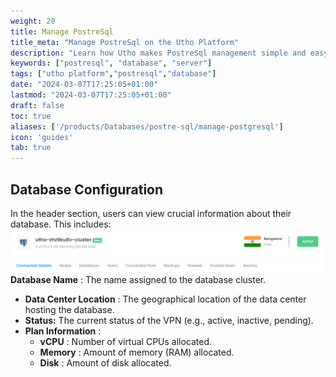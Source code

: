 ```yaml
---
weight: 20
title: Manage PostreSql
title_meta: "Manage PostreSql on the Utho Platform"
description: "Learn how Utho makes PostreSql management simple and easy so you easily anticipate your PostreSql infrastructure costs"
keywords: ["postresql", "database", "server"]
tags: ["utho platform","postresql","database"]
date: "2024-03-07T17:25:05+01:00"
lastmod: "2024-03-07T17:25:05+01:00"
draft: false
toc: true
aliases: ['/products/Databases/postre-sql/manage-postgresql']
icon: 'guides'
tab: true
---
```


## Database Configuration

In the header section, users can view crucial information about their database. This includes:![Utho-database-cluster-config](image/Utho-database-cluster-config.png)**Database Name** : The name assigned to the database cluster.

<!-- * **Database Cluster** : The OS name and version running on the cloud instance. -->
* **Data Center Location** : The geographical location of the data center hosting the database.
* **Status:** The current status of the VPN (e.g., active, inactive, pending).
* **Plan Information** :
  * **vCPU** : Number of virtual CPUs allocated.
  * **Memory** : Amount of memory (RAM) allocated.
  * **Disk** : Amount of disk allocated.
<!-- * **IPv4 Address** : The IPv4 address assigned to the cloud instance. -->

